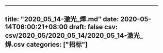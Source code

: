 
---
title: "2020_05_14-激光_焊.md"
date: 2020-05-14T06:00:21+08:00
draft: false
csv: csv/2020_05/2020_05_14/2020_05_14-激光_焊.csv
categories: ["招标"]
---
